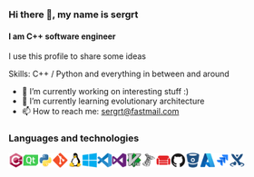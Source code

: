 ### Hi there 👋, my name is sergrt
#### I am C++ software engineer
I use this profile to share some ideas

Skills: C++ / Python and everything in between and around

- 🔭 I’m currently working on interesting stuff :<zero-width space>) 
- 🌱 I’m currently learning evolutionary architecture
- 📫 How to reach me: sergrt@fastmail.com 

<!--
**sergrt/sergrt** is a ✨ _special_ ✨ repository because its `README.md` (this file) appears on your GitHub profile.

Here are some ideas to get you started:

- 🔭 I’m currently working on ...
- 🌱 I’m currently learning ...
- 👯 I’m looking to collaborate on ...
- 🤔 I’m looking for help with ...
- 💬 Ask me about ...
- 📫 How to reach me: ...
- 😄 Pronouns: ...
- ⚡ Fun fact: ...
-->


### Languages and technologies
<img align="left" alt="C++" title="C++" width="26px" src="cplusplus-original.svg" />
<img align="left" alt="Qt" title="Qt" width="26px" src="qt-original.svg" />
<img align="left" alt="Python" title="Python" width="26px" src="python-original.svg" />
<img align="left" alt="git" title="git" width="26px" src="git-original.svg" />

<img align="left" alt="Linux" title="Linux" width="26px" src="linux-original.svg" />
<img align="left" alt="Windows" title="Windows" width="26px" src="windows8-original.svg" />
<img align="left" alt="VSCode" title="Visual Studio Code" width="26px" src="vscode-original.svg" />
<img align="left" alt="VS" title="Visual Studio" width="26px" src="visualstudio-plain.svg" />
<img align="left" alt="Vim" title="Vim" width="26px" src="vim-original.svg" />

<img align="left" alt="MSSQL" title="Microsoft SQL" width="26px" src="microsoftsqlserver-plain.svg" />
<img align="left" alt="CouchDB" title="CouchDB" width="26px" src="couchdb-original.svg" />

<img align="left" alt="GitHub" title="GitHub" width="26px" src="github-original.svg" />
<img align="left" alt="Bitbucket" title="Bitbucket" width="26px" src="bitbucket-original.svg" />  
<img align="left" alt="Azure" title="Azure" width="26px" src="azure-original.svg" />
<img align="left" alt="Jira" title="Jira" width="26px" src="jira-original.svg" />
<img align="left" alt="Confluence" title="Confluence" width="26px" src="confluence-original.svg" />
